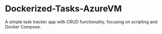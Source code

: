 # Dockerized-Tasks-AzureVM
A simple task tracker app with CRUD functionality, focusing on scripting and Docker Compose.
